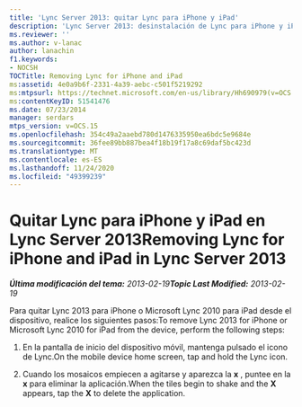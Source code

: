 ```yaml
---
title: 'Lync Server 2013: quitar Lync para iPhone y iPad'
description: 'Lync Server 2013: desinstalación de Lync para iPhone y iPad.'
ms.reviewer: ''
ms.author: v-lanac
author: lanachin
f1.keywords:
- NOCSH
TOCTitle: Removing Lync for iPhone and iPad
ms:assetid: 4e0a9b6f-2331-4a39-aebc-c501f5219292
ms:mtpsurl: https://technet.microsoft.com/en-us/library/Hh690979(v=OCS.15)
ms:contentKeyID: 51541476
ms.date: 07/23/2014
manager: serdars
mtps_version: v=OCS.15
ms.openlocfilehash: 354c49a2aaebd780d1476335950ea6bdc5e9684e
ms.sourcegitcommit: 36fee89bb887bea4f18b19f17a8c69daf5bc423d
ms.translationtype: MT
ms.contentlocale: es-ES
ms.lasthandoff: 11/24/2020
ms.locfileid: "49399239"
---
```

# <a name="removing-lync-for-iphone-and-ipad-in-lync-server-2013"></a><span data-ttu-id="762ac-103">Quitar Lync para iPhone y iPad en Lync Server 2013</span><span class="sxs-lookup"><span data-stu-id="762ac-103">Removing Lync for iPhone and iPad in Lync Server 2013</span></span>

<div data-xmlns="http://www.w3.org/1999/xhtml">

<div class="topic" data-xmlns="http://www.w3.org/1999/xhtml" data-msxsl="urn:schemas-microsoft-com:xslt" data-cs="https://msdn.microsoft.com/">

<div data-asp="https://msdn2.microsoft.com/asp">



</div>

<div id="mainSection">

<div id="mainBody"><span data-ttu-id="762ac-104">

<span> </span></span><span class="sxs-lookup"><span data-stu-id="762ac-104">

<span> </span></span></span>

<span data-ttu-id="762ac-105">_**Última modificación del tema:** 2013-02-19_</span><span class="sxs-lookup"><span data-stu-id="762ac-105">_**Topic Last Modified:** 2013-02-19_</span></span>

<span data-ttu-id="762ac-106">Para quitar Lync 2013 para iPhone o Microsoft Lync 2010 para iPad desde el dispositivo, realice los siguientes pasos:</span><span class="sxs-lookup"><span data-stu-id="762ac-106">To remove Lync 2013 for iPhone or Microsoft Lync 2010 for iPad from the device, perform the following steps:</span></span>

1.  <span data-ttu-id="762ac-107">En la pantalla de inicio del dispositivo móvil, mantenga pulsado el icono de Lync.</span><span class="sxs-lookup"><span data-stu-id="762ac-107">On the mobile device home screen, tap and hold the Lync icon.</span></span>

2.  <span data-ttu-id="762ac-108">Cuando los mosaicos empiecen a agitarse y aparezca la **x** , puntee en la **x** para eliminar la aplicación.</span><span class="sxs-lookup"><span data-stu-id="762ac-108">When the tiles begin to shake and the **X** appears, tap the **X** to delete the application.</span></span>

<span data-ttu-id="762ac-109"></div>

<span> </span>

</div>

</div>

</span><span class="sxs-lookup"><span data-stu-id="762ac-109"></div>

<span> </span>

</div>

</div>

</span></span></div>

